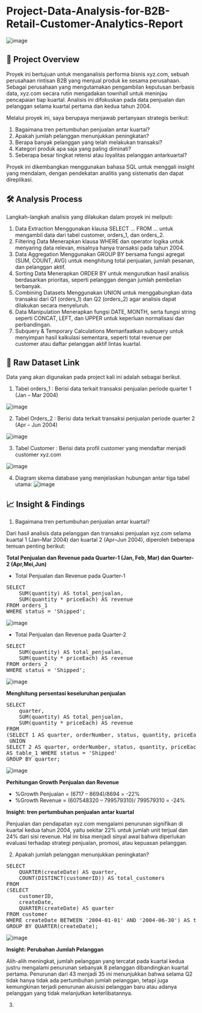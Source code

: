 # Project-Data-Analysis-for-B2B-Retail-Customer-Analytics-Report
![image](https://github.com/user-attachments/assets/20793271-f65d-4e64-a35d-3891a0703f7a)

## 📌 Project Overview
Proyek ini bertujuan untuk menganalisis performa bisnis xyz.com, sebuah perusahaan rintisan B2B yang menjual produk ke sesama perusahaan. Sebagai perusahaan yang mengutamakan pengambilan keputusan berbasis data, xyz.com secara rutin mengadakan townhall untuk meninjau pencapaian tiap kuartal. Analisis ini difokuskan pada data penjualan dan pelanggan selama kuartal pertama dan kedua tahun 2004.

Melalui proyek ini, saya berupaya menjawab pertanyaan strategis berikut:

1. Bagaimana tren pertumbuhan penjualan antar kuartal?
2. Apakah jumlah pelanggan menunjukkan peningkatan?
3. Berapa banyak pelanggan yang telah melakukan transaksi?
4. Kategori produk apa saja yang paling diminati?
5. Seberapa besar tingkat retensi atau loyalitas pelanggan antarkuartal?

Proyek ini dikembangkan menggunakan bahasa SQL untuk menggali insight yang mendalam, dengan pendekatan analitis yang sistematis dan dapat direplikasi.

## 🛠️ Analysis Process
Langkah-langkah analisis yang dilakukan dalam proyek ini meliputi:

1. Data Extraction Menggunakan klausa SELECT ... FROM ... untuk mengambil data dari tabel customer, orders_1, dan orders_2.
2. Filtering Data Menerapkan klausa WHERE dan operator logika untuk menyaring data relevan, misalnya hanya transaksi pada tahun 2004.
3. Data Aggregation Menggunakan GROUP BY bersama fungsi agregat (SUM, COUNT, AVG) untuk menghitung total penjualan, jumlah pesanan, dan pelanggan aktif.
4. Sorting Data Menerapkan ORDER BY untuk mengurutkan hasil analisis berdasarkan prioritas, seperti pelanggan dengan jumlah pembelian terbanyak.
5. Combining Datasets Menggunakan UNION untuk menggabungkan data transaksi dari Q1 (orders_1) dan Q2 (orders_2) agar analisis dapat dilakukan secara menyeluruh.
6. Data Manipulation Menerapkan fungsi DATE, MONTH, serta fungsi string seperti CONCAT, LEFT, dan UPPER untuk keperluan normalisasi dan perbandingan.
7. Subquery & Temporary Calculations Memanfaatkan subquery untuk menyimpan hasil kalkulasi sementara, seperti total revenue per customer atau daftar pelanggan aktif lintas kuartal.

## 📂 Raw Dataset Link
Data yang akan digunakan pada project kali ini adalah sebagai berikut.

1. Tabel orders_1 : Berisi data terkait transaksi penjualan periode quarter 1 (Jan – Mar 2004)
   
![image](https://github.com/user-attachments/assets/969f472e-cb49-40be-b699-fde2f17d5925)

2. Tabel Orders_2 : Berisi data terkait transaksi penjualan periode quarter 2 (Apr – Jun 2004)

![image](https://github.com/user-attachments/assets/3eb8e86c-3388-4c71-8d2e-697cb0a1d373)

3. Tabel Customer : Berisi data profil customer yang mendaftar menjadi customer xyz.com
   
![image](https://github.com/user-attachments/assets/03ace26c-4bce-461c-b570-415f155652a7)

4. Diagram skema database yang menjelaskan hubungan antar tiga tabel utama:
![image](https://github.com/user-attachments/assets/9566994b-8149-4155-a3ae-d33c7ef2cffb)

## 📈 Insight & Findings

1. Bagaimana tren pertumbuhan penjualan antar kuartal?

Dari hasil analisis data pelanggan dan transaksi penjualan xyz.com selama kuartal 1 (Jan–Mar 2004) dan kuartal 2 (Apr–Jun 2004), diperoleh beberapa temuan penting berikut:

**Total Penjualan dan Revenue pada Quarter-1 (Jan, Feb, Mar) dan Quarter-2 (Apr,Mei,Jun)**

- Total Penjualan dan Revenue pada Quarter-1
<pre lang="markdown">
SELECT 
	SUM(quantity) AS total_penjualan,
	SUM(quantity * priceEach) AS revenue
FROM orders_1
WHERE status = 'Shipped';
</pre>

![image](https://github.com/user-attachments/assets/2c4c8318-2cd4-4bf8-8d08-4dec0f5321f5)


- Total Penjualan dan Revenue pada Quarter-2
<pre lang="markdown">
SELECT
 	SUM(quantity) AS total_penjualan,
	SUM(quantity * priceEach) AS revenue
FROM orders_2
WHERE status = 'Shipped';
</pre>

![image](https://github.com/user-attachments/assets/4e73367d-dcdc-40d2-8754-b0f12858652e)

**Menghitung persentasi keseluruhan penjualan**
<pre lang="markdown">
SELECT
	quarter,
	SUM(quantity) AS total_penjualan,
	SUM(quantity * priceEach) AS revenue
FROM 
(SELECT 1 AS quarter, orderNumber, status, quantity, priceEach FROM orders_1 
 UNION
SELECT 2 AS quarter, orderNumber, status, quantity, priceEach FROM orders_2)
AS table_1 WHERE status = 'Shipped'
GROUP BY quarter;
</pre>
![image](https://github.com/user-attachments/assets/0c359027-1041-44a4-b065-af3470b10e37)

**Perhitungan Growth Penjualan dan Revenue**

- %Growth Penjualan = (6717 – 8694)/8694 = -22%
- %Growth Revenue = (607548320 – 799579310)/ 799579310 = -24%

**Insight: tren pertumbuhan penjualan antar kuartal**

Penjualan dan pendapatan xyz.com mengalami penurunan signifikan di kuartal kedua tahun 2004, yaitu sekitar 22% untuk jumlah unit terjual dan 24% dari sisi revenue. Hal ini bisa menjadi sinyal awal bahwa diperlukan evaluasi terhadap strategi penjualan, promosi, atau kepuasan pelanggan.

2. Apakah jumlah pelanggan menunjukkan peningkatan?
<pre lang="markdown">
SELECT
	QUARTER(createDate) AS quarter,
	COUNT(DISTINCT(customerID)) AS total_customers
FROM
(SELECT
	customerID,
	createDate,
	QUARTER(createDate) AS quarter
FROM customer 
WHERE createDate BETWEEN '2004-01-01' AND '2004-06-30') AS table_b
GROUP BY QUARTER(createDate);
</pre>

 ![image](https://github.com/user-attachments/assets/712a7750-67c1-4e42-bb4c-7be6edb25e78)

**Insight: Perubahan Jumlah Pelanggan**

Alih-alih meningkat, jumlah pelanggan yang tercatat pada kuartal kedua justru mengalami penurunan sebanyak 8 pelanggan dibandingkan kuartal pertama.
Penurunan dari 43 menjadi 35 ini menunjukkan bahwa selama Q2 tidak hanya tidak ada pertumbuhan jumlah pelanggan, tetapi juga kemungkinan terjadi penurunan akuisisi pelanggan baru atau adanya pelanggan yang tidak melanjutkan keterlibatannya.

3. 
